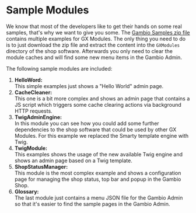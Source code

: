 # Sample Modules

We know that most of the developers like to get their hands on some real samples, that's why we want to give you some.
The [Gambio Samples zip file] contains multiple examples for GX Modules. The only thing you need to do is to just
download the zip file and extract the content into the `GXModules` directory of the shop software. Afterwards you only
need to clear the module caches and will find some new menu items in the Gambio Admin.

The following sample modules are included:

1. **HelloWord:**  
   This simple examples just shows a "Hello World" admin page.
2. **CacheCleaner:**  
   This one is a bit more complex and shows an admin page that contains a JS script which triggers some cache clearing
   actions via background HTTP requests.
3. **TwigAdminEngine:**  
   In this module you can see how you could add some further dependencies to the shop software that could be used by
   other GX Modules. For this example we replaced the Smarty template engine with Twig.
4. **TwigModule:**  
   This examples shows the usage of the new available Twig engine and shows an admin page based on a Twig template.
5. **ShopStatusManager:**  
   This module is the most complex example and shows a configuration page for managing the shop status, top bar and
   popup in the Gambio Shop.
6. **Glossary:**  
   The last module just contains a menu JSON file for the Gambio Admin so that it's easier to find the sample pages in 
   the Gambio Admin.


[Gambio Samples zip file]: ./_samples/GambioSamples.zip